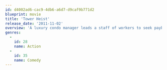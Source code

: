 ```yaml
---
id: d4002ad6-cac9-4db6-a6d7-d9caf9b771d2
blueprint: movie
title: 'Tower Heist'
release_date: '2011-11-02'
overview: 'A luxury condo manager leads a staff of workers to seek payback on the Wall Street swindler who defrauded them. With only days until the billionaire gets away with the perfect crime, the unlikely crew of amateur thieves enlists the help of petty crook Slide to steal the $20 million they’re sure is hidden in the penthouse.'
genres:
  -
    id: 28
    name: Action
  -
    id: 35
    name: Comedy
---
```

